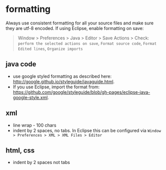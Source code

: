 # formatting

Always use consistent formatting for all your source files and make sure they are utf-8 encoded.
If using Eclipse, enable formatting on save:
> Window > Preferences > Java > Editor > Save Actions > Check: `perform the selected actions on save`, `Format source code`, `Format Edited lines`, `Organize imports`

## java code

- use google styled formatting as described here:  http://google.github.io/styleguide/javaguide.html.  
- If you use Eclipse, import the format from:  https://github.com/google/styleguide/blob/gh-pages/eclipse-java-google-style.xml.

## xml

- line wrap - 100 chars
- indent by 2 spaces, no tabs. In Eclipse this can be configured via `Window > Preferences > XML > XML Files > Editor`

## html, css

- indent by 2 spaces not tabs
